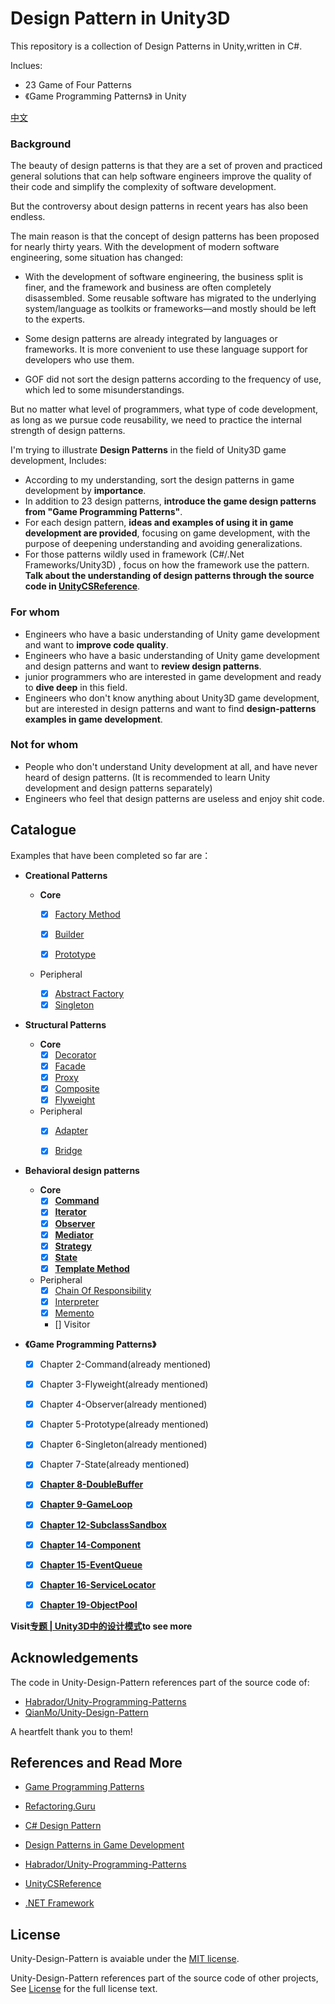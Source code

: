 # Design Pattern in Unity3D



This repository is a collection of Design Patterns in Unity,written in C#.

Inclues:
- 23 Game of Four Patterns
- 《Game Programming Patterns》 in Unity

[中文](README.md)

### Background

The beauty of design patterns is that they are a set of proven and practiced general solutions that can help software engineers improve the quality of their code and simplify the complexity of software development.

But the controversy about design patterns in recent years has also been endless.

The main reason is that the concept of design patterns has been proposed for nearly thirty years. With the development of modern software engineering, some situation has changed:

- With the development of software engineering, the business split is finer, and the framework and business are often completely disassembled. Some reusable software has migrated to the underlying system/language as toolkits or frameworks—and mostly should be left to the experts.

- Some design patterns are already integrated by languages ​​or frameworks. It is more convenient to use these language support for developers who use them.

- GOF did not sort the design patterns according to the frequency of use, which led to some misunderstandings.

But no matter what level of programmers, what type of code development, as long as we pursue code reusability, we need to practice the internal strength of design patterns.

I'm trying to illustrate **Design Patterns** in the field of Unity3D game development, Includes:

- According to my understanding, sort the design patterns in game development by **importance**.
- In addition to 23 design patterns, **introduce the game design patterns from "Game Programming Patterns"**.
- For each design pattern, **ideas and examples of using it in game development are provided**, focusing on game development, with the purpose of deepening understanding and avoiding generalizations.
- For those patterns wildly used in framework (C#/.Net Frameworks/Unity3D)  , focus on how the framework use the pattern. **Talk about the understanding of design patterns through the source code in [UnityCSReference](https://github.com/Unity-Technologies/UnityCsReference)**.


### For whom

- Engineers who have a basic understanding of Unity game development and want to **improve code quality**.
- Engineers who have a basic understanding of Unity game development and design patterns and want to **review design patterns**.
- junior programmers who are interested in game development and ready to **dive deep** in this field.
- Engineers who don't know anything about Unity3D game development, but are interested in design patterns and want to find **design-patterns examples in game development**.

### Not for whom

- People who don't understand Unity development at all, and have never heard of design patterns. (It is recommended to learn Unity development and design patterns separately)
- Engineers who feel that design patterns are useless and enjoy shit code.


## Catalogue

Examples that have been completed so far are：


- **Creational Patterns**

    - **Core**

        - [x] [Factory Method](./Assets/CreationalPatterns/FactoryMethod/README.md)
        - [x] [Builder](./Assets/CreationalPatterns/BuilderPattern/README.md)
        - [x] [Prototype](./Assets/CreationalPatterns/Prototype/README.md)


    - Peripheral

        - [x] [Abstract Factory](./Assets/CreationalPatterns/AbstractFactory/README.md)
        - [x] [Singleton](./Assets/CreationalPatterns/Singleton/README.md)

- **Structural Patterns**
    - **Core**
        - [x] [Decorator](./Assets/StructuralPattern/DecoratorPattern/README.md)
        - [x] [Facade](./Assets/StructuralPattern/FacadePattern/README.md)
        - [x] [Proxy](./Assets/StructuralPattern/Proxy/README.md)
        - [x] [Composite](./Assets/StructuralPattern/CompositePattern/README.md)
        - [x] [Flyweight](./Assets/StructuralPattern/Flyweight/README.md)

    - Peripheral
        - [x] [Adapter](./Assets/StructuralPattern/AdapterPattern/README.md)
        - [x] [Bridge](./Assets/StructuralPattern/BridgePattern/README.md)



- **Behavioral design patterns**

    - **Core**
        - [x] **[Command](./Assets/GameProgrammingPatterns/2.Command/README.md)**
        - [x] **[Iterator](./Assets/BehavioralPattern/Iterator/README.md)**
        - [x] **[Observer](./Assets/BehavioralPattern/Observer/README.md)**
        - [x] **[Mediator](./Assets/BehavioralPattern/Mediator/README.md)**
        - [x] **[Strategy](./Assets/BehavioralPattern/Strategy/README.md)**
        - [x] **[State](./Assets/GameProgrammingPatterns/7.State/README.md)**
        - [x] **[Template Method](./Assets/BehavioralPattern/TemplateMethod/README.md)**
        
    - Peripheral
        - [x] [Chain Of Responsibility](./Assets/BehavioralPattern/ChainOfResponsibility/READ.md)
        - [x] [Interpreter](./Assets/BehavioralPattern/Interpreter/README.md)
        - [x] [Memento](./Assets/BehavioralPattern/Memento/README.md)
        - [] Visitor

- **《Game Programming Patterns》**

  - [x] Chapter 2-Command(already mentioned)
  - [x] Chapter 3-Flyweight(already mentioned)
  - [x] Chapter 4-Observer(already mentioned)
  - [x] Chapter 5-Prototype(already mentioned)
  - [x] Chapter 6-Singleton(already mentioned)
  - [x] Chapter 7-State(already mentioned)
  - [x] **[Chapter 8-DoubleBuffer](./Assets/GameProgrammingPatterns/8.DoubleBuffer/README.md)**
  - [x] **[Chapter 9-GameLoop](./Assets/GameProgrammingPatterns/9.GameLoop/README.md)**
  - [x] **[Chapter 12-SubclassSandbox](./Assets/GameProgrammingPatterns/12.SubclassSandbox/README.md)**
  - [x] **[Chapter 14-Component](./Assets/GameProgrammingPatterns/14.Component/Readme.md)**
  - [x] **[Chapter 15-EventQueue](./Assets/GameProgrammingPatterns/15.EventQueue/README.md)**
  - [x] **[Chapter 16-ServiceLocator](./Assets/GameProgrammingPatterns/16.ServiceLocator/README.md)**
  - [x] **[Chapter 19-ObjectPool](./Assets/GameProgrammingPatterns/19.ObjectPool/README.md)**


**Visit[专题 | Unity3D中的设计模式](https://www.wenqu.site/Unity-Design-Pattern.html)to see more**

## Acknowledgements

The code in Unity-Design-Pattern references part of the source code of:
- [Habrador/Unity-Programming-Patterns](https://github.com/Habrador/Unity-Programming-Patterns)
- [QianMo/Unity-Design-Pattern](https://github.com/QianMo/Unity-Design-Pattern)

A heartfelt thank you to them!



## References and Read More

- [Game Programming Patterns](http://gameprogrammingpatterns.com/)

- [Refactoring.Guru](https://refactoringguru.cn/)

- [C# Design Pattern](https://book.douban.com/subject/30131470/)

- [Design Patterns in Game Development](https://book.douban.com/subject/26952185/)

- [Habrador/Unity-Programming-Patterns](https://github.com/Habrador/Unity-Programming-Patterns)

- [UnityCSReference](https://github.com/Unity-Technologies/UnityCsReference)

- [.NET Framework](https://referencesource.microsoft.com/)

  
## License

Unity-Design-Pattern is avaiable under the [MIT license](https://opensource.org/licenses/MIT).

Unity-Design-Pattern references part of the source code of other projects, See [License](./LICENSE) for the full license text.
